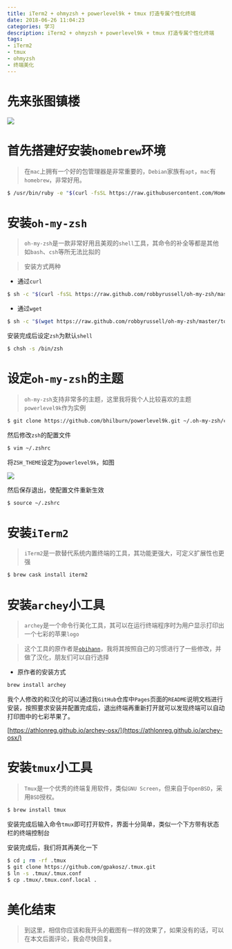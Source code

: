 ```yaml
---
title: iTerm2 + ohmyzsh + powerlevel9k + tmux 打造专属个性化终端
date: 2018-06-26 11:04:23
categories: 学习
description: iTerm2 + ohmyzsh + powerlevel9k + tmux 打造专属个性化终端
tags: 
- iTerm2
- tmux
- ohmyzsh
- 终端美化
---
```


# 先来张图镇楼
![](http://ovefvi4g3.bkt.clouddn.com/15299827169656.jpg)

# 首先搭建好安装`homebrew`环境

> 在`mac`上拥有一个好的包管理器是非常重要的，`Debian`家族有`apt`，`mac`有`homebrew`，非常好用。

```bash
$ /usr/bin/ruby -e "$(curl -fsSL https://raw.githubusercontent.com/Homebrew/install/master/install)"
```

# 安装`oh-my-zsh`

> `oh-my-zsh`是一款非常好用且美观的`shell`工具，其命令的补全等都是其他如`bash`、`csh`等所无法比拟的

> 安装方式两种

- 通过`curl`

```bash
$ sh -c "$(curl -fsSL https://raw.github.com/robbyrussell/oh-my-zsh/master/tools/install.sh)"
```

- 通过`wget`

```bash
$ sh -c "$(wget https://raw.github.com/robbyrussell/oh-my-zsh/master/tools/install.sh -O -)"
```

安装完成后设定`zsh`为默认`shell`

```bash
$ chsh -s /bin/zsh
```

# 设定`oh-my-zsh`的主题

> `oh-my-zsh`支持非常多的主题，这里我将我个人比较喜欢的主题`powerlevel9k`作为实例

```bash
$ git clone https://github.com/bhilburn/powerlevel9k.git ~/.oh-my-zsh/custom/themes/powerlevel9k
```

然后修改`zsh`的配置文件

```bash
$ vim ~/.zshrc 
```

将`ZSH_THEME`设定为`powerlevel9k`，如图

![](http://ovefvi4g3.bkt.clouddn.com/15299841414317.jpg)

然后保存退出，使配置文件重新生效

```bash
$ source ~/.zshrc
```

# 安装`iTerm2`

> `iTerm2`是一款替代系统内置终端的工具，其功能更强大，可定义扩展性也更强

```bash
$ brew cask install iterm2
```

# 安装`archey`小工具

> `archey`是一个命令行美化工具，其可以在运行终端程序时为用户显示打印出一个七彩的苹果`logo`

> 这个工具的原作者是[`obihann`](https://github.com/obihann)，我将其按照自己的习惯进行了一些修改，并做了汉化，朋友们可以自行选择

- 原作者的安装方式

```bash
brew install archey
```

我个人修改的和汉化的可以通过我`GitHub`仓库中`Pages`页面的`README`说明文档进行安装，按照要求安装并配置完成后，退出终端再重新打开就可以发现终端可以自动打印图中的七彩苹果了。

[https://athlonreg.github.io/archey-osx/](https://athlonreg.github.io/archey-osx/)

# 安装`tmux`小工具

> `Tmux`是一个优秀的终端复用软件，类似`GNU Screen`，但来自于`OpenBSD`，采用`BSD`授权。

```bash
$ brew install tmux
```

安装完成后输入命令`tmux`即可打开软件，界面十分简单，类似一个下方带有状态栏的终端控制台

安装完成后，我们将其再美化一下

```bash
$ cd ; rm -rf .tmux
$ git clone https://github.com/gpakosz/.tmux.git
$ ln -s .tmux/.tmux.conf
$ cp .tmux/.tmux.conf.local .
```

# 美化结束
> 到这里，相信你应该和我开头的截图有一样的效果了，如果没有的话，可以在本文后面评论，我会尽快回复。
